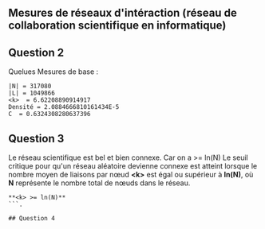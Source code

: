## Mesures de réseaux d'intéraction (réseau de collaboration scientifique en informatique)

## Question 2

Quelues Mesures de base :
```
|N| = 317080
|L| = 1049866
<k>  = 6.62208890914917
Densité = 2.0884666810161434E-5
C  = 0.6324308280637396
```
## Question 3

Le réseau scientifique est bel et bien connexe. 
Car on a <k> >= ln(N) 
Le seuil critique pour qu'un réseau aléatoire devienne connexe est atteint lorsque le nombre moyen de liaisons par nœud **\<k\>** est égal ou supérieur à **ln(N)**, où **N** représente le nombre total de nœuds dans le réseau.
 ```
 **<k> >= ln(N)**
 ```.

## Question 4


